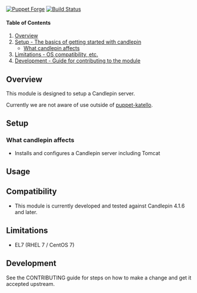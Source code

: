 [![Puppet Forge](https://img.shields.io/puppetforge/v/katello/candlepin.svg)](https://forge.puppetlabs.com/katello/candlepin)
[![Build Status](https://travis-ci.org/theforeman/puppet-candlepin.svg?branch=master)](https://travis-ci.org/theforeman/puppet-candlepin)

#### Table of Contents

1. [Overview](#overview)
2. [Setup - The basics of getting started with candlepin](#setup)
    * [What candlepin affects](#what-candlepin-affects)
3. [Limitations - OS compatibility, etc.](#limitations)
4. [Development - Guide for contributing to the module](#development)

## Overview

This module is designed to setup a Candlepin server.

Currently we are not aware of use outside of [puppet-katello](https://github.com/theforeman/puppet-katello).

## Setup

### What candlepin affects

* Installs and configures a Candlepin server including Tomcat

## Usage

## Compatibility

* This module is currently developed and tested against Candlepin 4.1.6 and later.

## Limitations

* EL7 (RHEL 7 / CentOS 7)

## Development

See the CONTRIBUTING guide for steps on how to make a change and get it accepted upstream.
